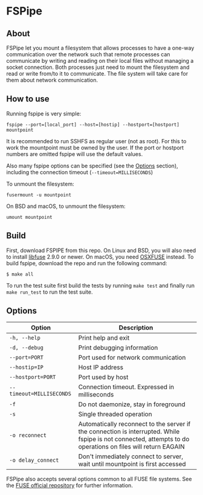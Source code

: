 # FSPipe

## About
FSPipe let you mount a filesystem that allows processes to have a one-way communication over the network such that remote processes can communicate by writing and reading on their local files without managing a socket connection. Both processes just need to mount the filesystem and read or write from/to it to communicate. The file system will take care for them about network communication.

## How to use

Running fspipe is very simple:

    fspipe --port=[local_port] --host=[hostip] --hostport=[hostport] mountpoint

It is recommended to run SSHFS as regular user (not as root). For this to work the mountpoint must be owned by the user.  If the port or hostport numbers are omitted fspipe will use the default values.

Also many fspipe options can be specified (see the [Options](/#options) section), including the connection timeout (``--timeout=MILLISECONDS``)

To unmount the filesystem:

    fusermount -u mountpoint

On BSD and macOS, to unmount the filesystem:

    umount mountpoint


## Build

First, download FSPIPE from this repo. On Linux and BSD, you will also need to install [libfuse](http://github.com/libfuse/libfuse) 2.9.0 or newer. On macOS, you need [OSXFUSE](https://osxfuse.github.io/) instead. To build fspipe, download the repo and run the following command:

    $ make all
    
To run the test suite first build the tests by running ``make test`` and finally run ``make run_test`` to run the test suite.

## Options

| Option | Description |
| ---- | ---- |
| `-h, --help` | Print help and exit |
| `-d, --debug` | Print debugging information |
| `--port=PORT` | Port used for network communication |
| `--hostip=IP` | Host IP address |
| `--hostport=PORT` | Port used by host |
| `--timeout=MILLISECONDS` | Connection timeout. Expressed in milliseconds |
| `-f` | Do not daemonize, stay in foreground |
| `-s` | Single threaded operation |
| `-o reconnect` | Automatically reconnect to the server if the connection is interrupted. While fspipe is not connected, attempts to do operations on files will return EAGAIN |
| `-o delay_connect` | Don't immediately connect to server, wait until mountpoint is first accessed |

FSPipe also accepts several options common to all FUSE file systems. See the [FUSE official repository](http://github.com/libfuse/libfuse) for further information.
